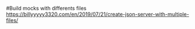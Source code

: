 #Build mocks with differents files
https://billyyyyy3320.com/en/2019/07/21/create-json-server-with-multiple-files/
